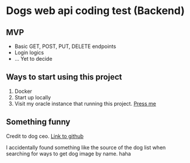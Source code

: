 # Dogs web api coding test (Backend)

## MVP
- Basic GET, POST, PUT, DELETE endpoints
- Login logics
- ... Yet to decide

## Ways to start using this project
1. Docker
2. Start up locally
3. Visit my oracle instance that running this project. [Press me](http://130.162.172.61/)

## Something funny

Credit to dog ceo.
[Link to github](https://dog.ceo/dog-api/)

I accidentally found something like the source of the dog list when searching for ways to get dog image by name. haha
